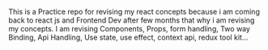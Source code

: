 This is a Practice repo for revising my react concepts because i am coming back to react js and Frontend Dev after few months that why i am revising my concepts. I am revising Components, Props, form handling, Two way Binding, Api Handling, Use state, use effect, context api, redux tool kit...

